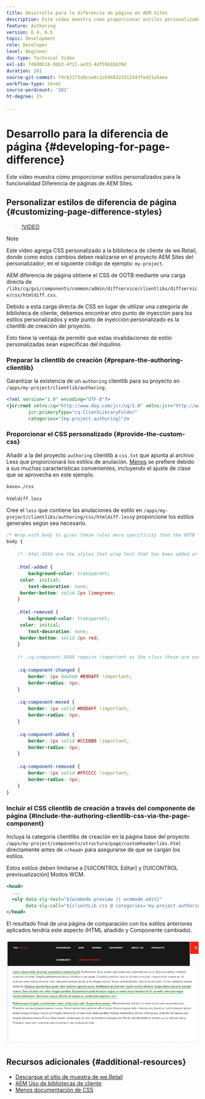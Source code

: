 ```yaml
---
title: Desarrollo para la diferencia de página en AEM Sites
description: Este vídeo muestra cómo proporcionar estilos personalizados para la funcionalidad Diferencia de páginas de AEM Sites.
feature: Authoring
version: 6.4, 6.5
topic: Development
role: Developer
level: Beginner
doc-type: Technical Video
exl-id: 7d600b16-bbb3-4f21-ae33-4df59b1bb39d
duration: 281
source-git-commit: f4c621f3a9caa8c2c64b8323312343fe421a5aee
workflow-type: tm+mt
source-wordcount: '281'
ht-degree: 1%

---
```


# Desarrollo para la diferencia de página {#developing-for-page-difference}

Este vídeo muestra cómo proporcionar estilos personalizados para la funcionalidad Diferencia de páginas de AEM Sites.

## Personalizar estilos de diferencia de página {#customizing-page-difference-styles}

>[!VIDEO](https://video.tv.adobe.com/v/18871?quality=12&learn=on)

>[!NOTE]
>
>Este vídeo agrega CSS personalizado a la biblioteca de cliente de we.Retail, donde como estos cambios deben realizarse en el proyecto AEM Sites del personalizador; en el siguiente código de ejemplo: `my-project`.

AEM diferencia de página obtiene el CSS de OOTB mediante una carga directa de `/libs/cq/gui/components/common/admin/diffservice/clientlibs/diffservice/css/htmldiff.css`.

Debido a esta carga directa de CSS en lugar de utilizar una categoría de biblioteca de cliente, debemos encontrar otro punto de inyección para los estilos personalizados y este punto de inyección personalizado es la clientlib de creación del proyecto.

Esto tiene la ventaja de permitir que estas invalidaciones de estilo personalizadas sean específicas del inquilino.

### Preparar la clientlib de creación {#prepare-the-authoring-clientlib}

Garantizar la existencia de un `authoring` clientlib para su proyecto en `/apps/my-project/clientlib/authoring.`

```xml
<?xml version="1.0" encoding="UTF-8"?>
<jcr:root xmlns:cq="http://www.day.com/jcr/cq/1.0" xmlns:jcr="http://www.jcp.org/jcr/1.0"
        jcr:primaryType="cq:ClientLibraryFolder"
        categories="[my-project.authoring]"/>
```

### Proporcionar el CSS personalizado {#provide-the-custom-css}

Añadir a la del proyecto `authoring` clientlib a `css.txt` que apunta al archivo Less que proporcionará los estilos de anulación. [Menos](https://lesscss.org/) se prefiere debido a sus muchas características convenientes, incluyendo el ajuste de clase que se aprovecha en este ejemplo.

```shell
base=./css

htmldiff.less
```

Cree el `less` que contiene las anulaciones de estilo en `/apps/my-project/clientlibs/authoring/css/htmldiff.less`y proporcione los estilos generales según sea necesario.

```css
/* Wrap with body to gives these rules more specificity than the OOTB */
body {

    /* .html-XXXX are the styles that wrap text that has been added or removed */

    .html-added {
        background-color: transparent;
     color: initial;
        text-decoration: none;
     border-bottom: solid 2px limegreen;
    }

    .html-removed {
        background-color: transparent;
     color: initial;
        text-decoration: none;
     border-bottom: solid 2px red;
    }

    /* .cq-component-XXXX require !important as the class these are overriding uses it. */

    .cq-component-changed {
        border: 2px dashed #B9DAFF !important;
        border-radius: 8px;
    }
    
    .cq-component-moved {
        border: 2px solid #B9DAFF !important;
        border-radius: 8px;
    }

    .cq-component-added {
        border: 2px solid #CCEBB8 !important;
        border-radius: 8px;
    }

    .cq-component-removed {
        border: 2px solid #FFCCCC !important;
        border-radius: 8px;
    }
}
```

### Incluir el CSS clientlib de creación a través del componente de página {#include-the-authoring-clientlib-css-via-the-page-component}

Incluya la categoría clientlibs de creación en la página base del proyecto `/apps/my-project/components/structure/page/customheaderlibs.html` directamente antes de `</head>` para asegurarse de que se cargan los estilos.

Estos estilos deben limitarse a [!UICONTROL Editar] y [!UICONTROL previsualización] Modos WCM.

```xml
<head>
  ...
  <sly data-sly-test="${wcmmode.preview || wcmmode.edit}" 
       data-sly-call="${clientLib.css @ categories='my-project.authoring'}"/>
</head>
```

El resultado final de una página de comparación con los estilos anteriores aplicados tendría este aspecto (HTML añadido y Componente cambiado).

![Diferencia de página](assets/page-diff.png)

## Recursos adicionales {#additional-resources}

* [Descargue el sitio de muestra de we.Retail](https://github.com/Adobe-Marketing-Cloud/aem-sample-we-retail/releases)
* [AEM Uso de bibliotecas de cliente](https://helpx.adobe.com/es/experience-manager/6-5/sites/developing/using/clientlibs.html)
* [Menos documentación de CSS](https://lesscss.org/)
